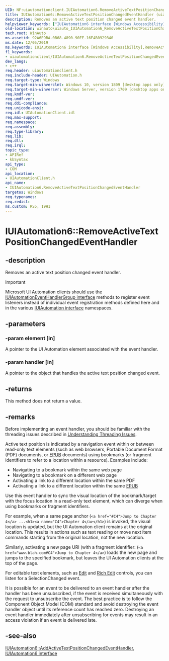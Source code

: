 ```yaml
---
UID: NF:uiautomationclient.IUIAutomation6.RemoveActiveTextPositionChangedEventHandler
title: IUIAutomation6::RemoveActiveTextPositionChangedEventHandler (uiautomationclient.h)
description: Removes an active text position changed event handler.helpviewer_keywords: ["IUIAutomation6 interface [Windows Accessibility]","RemoveActiveTextPositionChangedEventHandler method","IUIAutomation6.RemoveActiveTextPositionChangedEventHandler","IUIAutomation6::RemoveActiveTextPositionChangedEventHandler","RemoveActiveTextPositionChangedEventHandler","RemoveActiveTextPositionChangedEventHandler method [Windows Accessibility]","RemoveActiveTextPositionChangedEventHandler method [Windows Accessibility]","IUIAutomation6 interface","uiautomationclient/IUIAutomation6::RemoveActiveTextPositionChangedEventHandler","winauto.uiauto_IUIAutomation6_RemoveActiveTextPositionChangedEventHandler"]
old-location: winauto\uiauto_IUIAutomation6_RemoveActiveTextPositionChangedEventHandler.htm
tech.root: WinAuto
ms.assetid: 92A6E9BA-0B68-4890-90EE-16F4B0929340
ms.date: 12/05/2019
ms.keywords: IUIAutomation6 interface [Windows Accessibility],RemoveActiveTextPositionChangedEventHandler method, IUIAutomation6.RemoveActiveTextPositionChangedEventHandler, IUIAutomation6::RemoveActiveTextPositionChangedEventHandler, RemoveActiveTextPositionChangedEventHandler, RemoveActiveTextPositionChangedEventHandler method [Windows Accessibility], RemoveActiveTextPositionChangedEventHandler method [Windows Accessibility],IUIAutomation6 interface, uiautomationclient/IUIAutomation6::RemoveActiveTextPositionChangedEventHandler, winauto.uiauto_IUIAutomation6_RemoveActiveTextPositionChangedEventHandler
f1_keywords:
- uiautomationclient/IUIAutomation6.RemoveActiveTextPositionChangedEventHandler
dev_langs:
- c++
req.header: uiautomationclient.h
req.include-header: UIAutomation.h
req.target-type: Windows
req.target-min-winverclnt: Windows 10, version 1809 [desktop apps only]
req.target-min-winversvr: Windows Server, version 1709 [desktop apps only]
req.kmdf-ver: 
req.umdf-ver: 
req.ddi-compliance: 
req.unicode-ansi: 
req.idl: UIAutomationClient.idl
req.max-support: 
req.namespace: 
req.assembly: 
req.type-library: 
req.lib: 
req.dll: 
req.irql: 
topic_type:
- APIRef
- kbSyntax
api_type:
- COM
api_location:
- UIAutomationClient.h
api_name:
- IUIAutomation6.RemoveActiveTextPositionChangedEventHandler
targetos: Windows
req.typenames: 
req.redist: 
ms.custom: RS5, 19H1
---
```


# IUIAutomation6::RemoveActiveTextPositionChangedEventHandler

## -description

Removes an active text position changed event handler.

> [!Important]
> Microsoft UI Automation clients should use the [IUIAutomationEventHandlerGroup interface](nn-uiautomationclient-iuiautomationeventhandlergroup.md) methods to register event listeners instead of individual event registration methods defined here and in the various [IUIAutomation interface](nn-uiautomationclient-iuiautomation.md) namespaces.

## -parameters

### -param element [in]

A pointer to the UI Automation element associated with the event handler.

### -param handler [in]

A pointer to the object that handles the active text position changed event.

## -returns

This method does not return a value.

## -remarks

Before implementing an event handler, you should be familiar with the threading issues described in [Understanding Threading Issues](https://docs.microsoft.com/windows/desktop/WinAuto/uiauto-threading).

Active text position is indicated by a navigation event within or between read-only text elements (such as web browsers, Portable Document Format (PDF) documents, or [EPUB](https://en.wikipedia.org/wiki/EPUB) documents) using  bookmarks (or fragment identifiers to refer to a location within a resource). Examples include:

- Navigating to a bookmark within the same web page
- Navigating to a bookmark on a different web page
- Activating a link to a different location within the same PDF
- Activating a link to a different location within the same [EPUB](https://en.wikipedia.org/wiki/EPUB)

Use this event handler to sync the visual location of the bookmark/target with the focus location in a read-only text element, which can diverge when using bookmarks or fragment identifiers.

For example, when a same page anchor (`<a href="#C4">Jump to Chapter 4</a> ...<h1><a name="C4">Chapter 4</a></h1>`) is invoked, the visual location is updated, but the UI Automation client remains at the original location. This results in actions such as text reading or move next item commands starting from the original location, not the new location.

Similarly, activating a new page URI (with a fragment identifier: (`<a href="www.blah.com#C4">Jump to Chapter 4</a>`) loads the new page and jumps to the specified bookmark, but leaves the UI Automation clients at the top of the page.

For editable text elements, such as [Edit](https://docs.microsoft.com/windows/desktop/controls/edit-controls) and [Rich Edit](https://docs.microsoft.com/windows/desktop/controls/rich-edit-controls") controls, you can listen for a SelectionChanged event.

It is possible for an event to be delivered to an event handler after the handler has been unsubscribed, if the event is received simultaneously with the request to unsubscribe the event. The best practice is to follow the Component Object Model (COM) standard and avoid destroying the event handler object until its reference count has reached zero. Destroying an event handler immediately after unsubscribing for events may result in an access violation if an event is delivered late.

## -see-also

[IUIAutomation6::AddActiveTextPositionChangedEventHandler](nf-uiautomationclient-iuiautomation6-addactivetextpositionchangedeventhandler.md), [IUIAutomation6 interface](nn-uiautomationclient-iuiautomation6.md)
